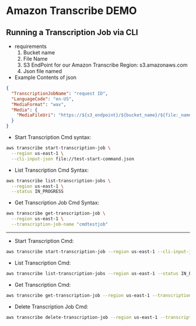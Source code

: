 # Amazon Transcribe DEMO

## Running a Transcription Job via CLI

- requirements
  1. Bucket name
  2. File Name
  3. S3 EndPoint for our Amazon Transcribe Region: s3.amazonaws.com
  4. Json file named
- Example Contents of json

```json
{
  "TranscriptionJobName": "request ID",
  "LanguageCode": "en-US",
  "MediaFormat": "wav",
  "Media": {
    "MediaFileUri": "https://${s3_endpoint}/${bucket_name}/${file:_name}.wav"
  }
}
```

- Start Transcription Cmd syntax:

```bash
aws transcribe start-transcription-job \
  --region us-east-1 \
  --cli-input-json file://test-start-command.json
```

- List Transcription Cmd Syntax:

```bash
aws transcribe list-transcription-jobs \
  --region us-east-1 \
  --status IN_PROGRESS
```

- Get Transcription Job Cmd Syntax:

```bash
aws transcribe get-transcription-job \
  --region us-east-1 \
  --transcription-job-name "cmdtestjob"
```

---

- Start Transcription Cmd:

```bash
aws transcribe start-transcription-job --region us-east-1 --cli-input-json file://cmdtestjob-2-channel-identification.json
```

- List Transcription Cmd:

```bash
aws transcribe list-transcription-jobs --region us-east-1 --status IN_PROGRESS
```

- Get Transcription Cmd:

```bash
aws transcribe get-transcription-job --region us-east-1 --transcription-job-name "cmdtestjob-2-channel-identification"
```

- Delete Transcription Job Cmd:

```bash
aws transcribe delete-transcription-job --region us-east-1 --transcription-job-name "cmdtestjob-2-channel-identification"
```
